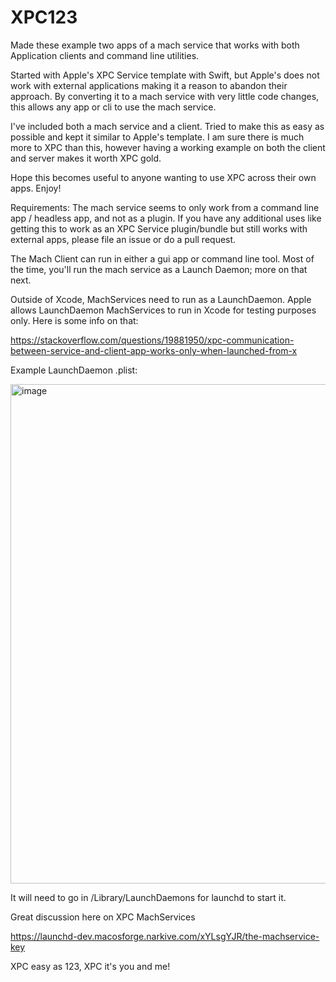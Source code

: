 # XPC123

Made these example two apps of a mach service that works with both Application clients and command line utilities. 

Started with Apple's XPC Service template with Swift, but Apple's does not work with external applications making it a reason to abandon their approach. By converting it to a mach service with very little code changes, this allows any app or cli to use the mach service.

I've included both a mach service and a client. Tried to make this as easy as possible and kept it similar to Apple's template. I am sure there is much more to XPC than this, however having a working example on both the client and server makes it worth XPC gold.

Hope this becomes useful to anyone wanting to use XPC across their own apps. Enjoy!

Requirements:
The mach service seems to only work from a command line app / headless app, and not as a plugin. If you have any additional uses like getting this to work as an XPC Service plugin/bundle but still works with external apps, please file an issue or do a pull request. 

The Mach Client can run in either a gui app or command line tool. Most of the time, you'll run the mach service as a Launch Daemon; more on that next.

Outside of Xcode, MachServices need to run as a LaunchDaemon.  Apple allows LaunchDaemon MachServices to run in Xcode for testing purposes only. Here is some info on that:

https://stackoverflow.com/questions/19881950/xpc-communication-between-service-and-client-app-works-only-when-launched-from-x

Example LaunchDaemon .plist:

<img width="799" alt="image" src="https://user-images.githubusercontent.com/52664524/208255390-ce64d8e0-ada7-4ea8-8e75-6c6d038d1aa8.png">

It will need to go in /Library/LaunchDaemons for launchd to start it. 

Great discussion here on XPC MachServices

https://launchd-dev.macosforge.narkive.com/xYLsgYJR/the-machservice-key

XPC easy as 123, XPC it's you and me!


